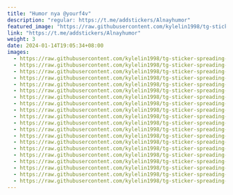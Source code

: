 ```yaml
---
title: "Humor nya @yourf4v"
description: "regular: https://t.me/addstickers/Alnayhumor"
featured_image: "https://raw.githubusercontent.com/kylelin1998/tg-sticker-spreading-worldwide-images/main/img/060d9795-8b7b-4461-b382-b821f9082be9.jpg"
link: "https://t.me/addstickers/Alnayhumor"
weight: 3
date: 2024-01-14T19:05:34+08:00
images:
  - https://raw.githubusercontent.com/kylelin1998/tg-sticker-spreading-worldwide-images/main/img/060d9795-8b7b-4461-b382-b821f9082be9.jpg
  - https://raw.githubusercontent.com/kylelin1998/tg-sticker-spreading-worldwide-images/main/img/fb3f0909-bfd7-4f05-9d1d-2e246514084b.jpg
  - https://raw.githubusercontent.com/kylelin1998/tg-sticker-spreading-worldwide-images/main/img/2b54beb3-81a9-45f0-8c72-e2a64c0d9351.jpg
  - https://raw.githubusercontent.com/kylelin1998/tg-sticker-spreading-worldwide-images/main/img/c3807139-afe2-4b2f-884b-968dc6ab6f11.jpg
  - https://raw.githubusercontent.com/kylelin1998/tg-sticker-spreading-worldwide-images/main/img/5c91c300-8350-4dff-90bb-9dd38889a6fe.jpg
  - https://raw.githubusercontent.com/kylelin1998/tg-sticker-spreading-worldwide-images/main/img/5b2a17e0-e334-44ac-975f-68c2d5b640f9.jpg
  - https://raw.githubusercontent.com/kylelin1998/tg-sticker-spreading-worldwide-images/main/img/ef60d298-5ee0-42ef-9df3-7229d3ecce2d.jpg
  - https://raw.githubusercontent.com/kylelin1998/tg-sticker-spreading-worldwide-images/main/img/5e5ed62c-9de9-4253-9ed9-d6efb43fa303.jpg
  - https://raw.githubusercontent.com/kylelin1998/tg-sticker-spreading-worldwide-images/main/img/76cef9f6-e25e-4447-83e2-3160201904b7.jpg
  - https://raw.githubusercontent.com/kylelin1998/tg-sticker-spreading-worldwide-images/main/img/a7380a8a-84a3-49aa-a34b-fc57c57d15d4.jpg
  - https://raw.githubusercontent.com/kylelin1998/tg-sticker-spreading-worldwide-images/main/img/a80f3aa5-f004-4430-944a-378c6d6a8f2b.jpg
  - https://raw.githubusercontent.com/kylelin1998/tg-sticker-spreading-worldwide-images/main/img/85d4e175-b14c-420a-91fa-6eba94dca77a.jpg
  - https://raw.githubusercontent.com/kylelin1998/tg-sticker-spreading-worldwide-images/main/img/bb1b69d3-1742-489e-8067-0bab5c0ce3e2.jpg
  - https://raw.githubusercontent.com/kylelin1998/tg-sticker-spreading-worldwide-images/main/img/14971f2d-0fcb-4b0b-899d-c769e9e0cf6a.jpg
  - https://raw.githubusercontent.com/kylelin1998/tg-sticker-spreading-worldwide-images/main/img/3c551e76-08cd-4515-8744-ad817d02f780.jpg
  - https://raw.githubusercontent.com/kylelin1998/tg-sticker-spreading-worldwide-images/main/img/39433b19-14ee-4a7b-9e6f-29e95eb6e941.jpg
  - https://raw.githubusercontent.com/kylelin1998/tg-sticker-spreading-worldwide-images/main/img/6b2fe52c-a908-4ca7-9ace-2a92536dfc9d.jpg
  - https://raw.githubusercontent.com/kylelin1998/tg-sticker-spreading-worldwide-images/main/img/a37666b8-f28c-435e-a63b-c73ec3e6eabe.jpg
  - https://raw.githubusercontent.com/kylelin1998/tg-sticker-spreading-worldwide-images/main/img/90a04515-e0f2-4dc5-b8e8-b0bed484b4e5.jpg
  - https://raw.githubusercontent.com/kylelin1998/tg-sticker-spreading-worldwide-images/main/img/fea7a110-b9e9-453b-9439-fc05b31b4f67.jpg
---
```

